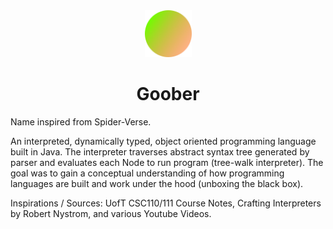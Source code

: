 <div align="center">
  <img src="https://github.com/merrickliu888/Goober/blob/main/Goober%20Icon.png" alt="goober-icon" width="75">  
  <h1>Goober</h1>
</div>

Name inspired from Spider-Verse.

An interpreted, dynamically typed, object oriented programming language built in Java. The interpreter traverses abstract syntax tree generated by parser and evaluates each Node to run program (tree-walk interpreter). The goal was to gain a conceptual understanding of how programming languages are built and work under the hood (unboxing the black box).

Inspirations / Sources: UofT CSC110/111 Course Notes, Crafting Interpreters by Robert Nystrom, and various Youtube Videos.
